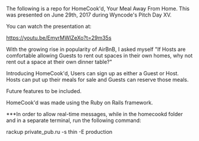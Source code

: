 The following is a repo for HomeCook'd, Your Meal Away From Home. This was presented on June 29th, 2017 during Wyncode's Pitch Day XV. 

You can watch the presentation at:

https://youtu.be/EmyrMWlZeXo?t=29m35s

With the growing rise in popularity of AirBnB, I asked myself "If Hosts are comfortable allowing Guests to rent out spaces in their own homes, why not rent out a space at their own dinner table?"

Introducing HomeCook'd, Users can sign up as either a Guest or Host. Hosts can put up their meals for sale and Guests can reserve those meals. 

Future features to be included. 


HomeCook'd was made using the Ruby on Rails framework. 


***In order to allow real-time messages, while in the homecookd folder and in a separate terminal, run the following command:

rackup private_pub.ru -s thin -E production
